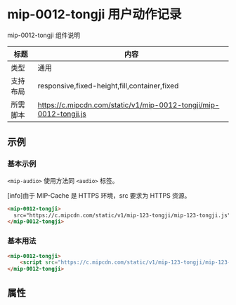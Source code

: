 # mip-0012-tongji 用户动作记录

mip-0012-tongji 组件说明

标题|内容
----|----
类型|通用
支持布局|responsive,fixed-height,fill,container,fixed
所需脚本|https://c.mipcdn.com/static/v1/mip-0012-tongji/mip-0012-tongji.js

## 示例


### 基本示例
`<mip-audio>` 使用方法同 `<audio>` 标签。

[info]由于 MIP-Cache 是 HTTPS 环境，src 要求为 HTTPS 资源。

``` html
<mip-0012-tongji>
  src="https://c.mipcdn.com/static/v1/mip-123-tongji/mip-123-tongji.js">
</mip-0012-tongji>
```

### 基本用法
```html
<mip-0012-tongji>
    <script src="https://c.mipcdn.com/static/v1/mip-123-tongji/mip-123-tongji.js" type="text/javascript" charset="utf-8"></script>
</mip-0012-tongji>
```

## 属性


